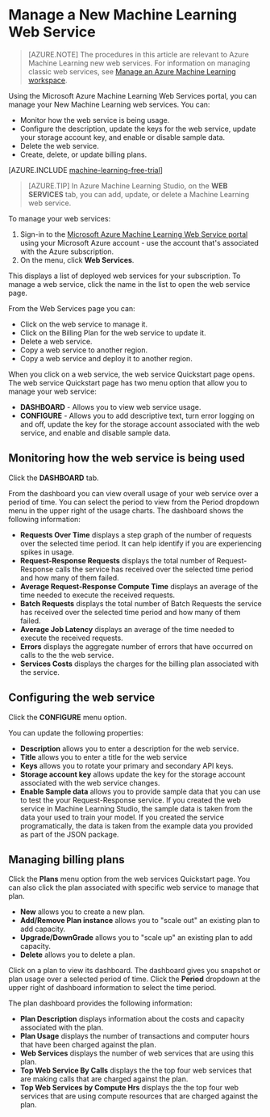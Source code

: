 <properties
	pageTitle="Manage a New Machine Learning Web Service | Microsoft Azure"
	description="Manage access to Azure Machine Learning workspaces, and deploy and manage ML API web services"
	services="machine-learning"
	documentationCenter=""
	authors="vDonGlover"
	manager="paulettm"
	editor="cgronlun"/>

<tags
	ms.service="machine-learning"
	ms.workload="data-services"
	ms.tgt_pltfrm="na"
	ms.devlang="na"
	ms.topic="article"
	ms.date="07/06/2016"
	ms.author="v-donglo"/>


# Manage a New Machine Learning Web Service

> [AZURE.NOTE] The procedures in this article are relevant to Azure Machine Learning new web services. For information on managing classic web services, see [Manage an Azure Machine Learning workspace](machine-learning-manage-workspace.md).

Using the Microsoft Azure Machine Learning Web Services portal, you can manage your New Machine Learning web services. You can:

- Monitor how the web service is being usage.
- Configure the description, update the keys for the web service, update your storage account key, and enable or disable sample data.
- Delete the web service.
- Create, delete, or update billing plans.

[AZURE.INCLUDE [machine-learning-free-trial](../../includes/machine-learning-free-trial.md)]

> [AZURE.TIP] In Azure Machine Learning Studio, on the **WEB SERVICES** tab, you can add, update, or delete a Machine Learning web service.

To manage your web services:

1.	Sign-in to the [Microsoft Azure Machine Learning Web Service portal](https://services.azureml.net/quickstart) using your Microsoft Azure account - use the account that's associated with the Azure subscription.
2.	On the menu, click **Web Services**.

This displays a list of deployed web services for your subscription.
To manage a web service, click the name in the list to open the web service page.

From the Web Services page you can:

- Click on the web service to manage it.
- Click on the Billing Plan for the web service to update it.
- Delete a web service.
- Copy a web service to another region.
- Copy a web service and deploy it to another region.

When you click on a web service, the web service Quickstart page opens. The web service Quickstart page has two menu option that allow you to manage your web service:

- **DASHBOARD** - Allows you to view web service usage.
- **CONFIGURE** - Allows you to add descriptive text, turn error logging on and off, update the key for the storage account associated with the web service, and enable and disable sample data.

## Monitoring how the web service is being used

Click the **DASHBOARD** tab.

From the dashboard you can view overall usage of your web service over a period of time. You can select the period to view from the Period dropdown menu in the upper right of the usage charts. The dashboard shows the following information:

- **Requests Over Time** displays a step graph of the number of requests over the selected time period. It can help identify if you are experiencing spikes in usage.
- **Request-Response Requests** displays the total number of Request-Response calls the service has received over the selected time period and how many of them failed.
- **Average Request-Response Compute Time** displays an average of the time  needed to execute the received requests.
- **Batch Requests** displays the total number of Batch Requests the service has received over the selected time period and how many of them failed.
- **Average Job Latency** displays an average of the time needed to execute the received requests.
- **Errors** displays the aggregate number of errors that have occurred on calls to the the web service.
- **Services Costs** displays the charges for the billing plan associated with the service.

## Configuring the web service ##

Click the **CONFIGURE** menu option.

You can update the following properties:

* **Description** allows you to enter a description for the web service.
* **Title** allows you to enter a title for the web service
* **Keys** allows you to rotate your primary and secondary API keys.
* **Storage account key** allows update the key for the storage account associated with the web service changes. 
* **Enable Sample data** allows you to provide sample data that you can use to test the your Request-Response service. If you created the web service in Machine Learning Studio, the sample data is taken from the data your used to train your model. If you created the service programatically, the data is taken from the example data you provided as part of the JSON package.

## Managing billing plans

Click the **Plans** menu option from the web services Quickstart page. You can also click the plan associated with specific web service to manage that plan.

* **New** allows you to create a new plan.
* **Add/Remove Plan instance** allows you to "scale out" an existing plan to add capacity.
* **Upgrade/DownGrade** allows you to "scale up" an existing plan to add capacity.
* **Delete** allows you to delete a plan.

Click on a plan to view its dashboard. The dashboard gives you snapshot or plan usage over a selected period of time. Click the **Period** dropdown at the upper right of dashboard information to select the time period.

The plan dashboard provides the following information:

* **Plan Description** displays information about the costs and capacity associated with the plan.
* **Plan Usage** displays the number of transactions and computer hours that have been charged against the plan.
* **Web Services** displays the number of web services that are using this plan.
* **Top Web Service By Calls** displays the the top four web services that are making calls that are charged against the plan.
* **Top Web Services by Compute Hrs** displays the the top four web services that are using compute resources that are charged against the plan.
